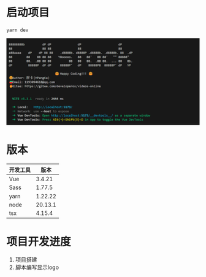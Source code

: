 # 启动项目

```shell
yarn dev
```
![dev console](./attachment/imgs/cmd.png)

# 版本

| 开发工具 | 版本    |
| -------- | ------- |
| Vue      | 3.4.21  |
| Sass     | 1.77.5  |
| yarn     | 1.22.22 |
| node     | 20.13.1 |
| tsx      | 4.15.4  |



# 项目开发进度

1. 项目搭建
2. 脚本编写显示logo